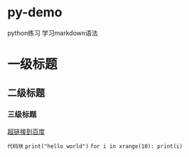 # py-demo
python练习
学习markdown语法
# 一级标题
## 二级标题
### 三级标题
[超链接到百度](http://www.baidu.com)

`代码块`
`print("hello world")`
`for i in xrange(10):
    print(i)
`
